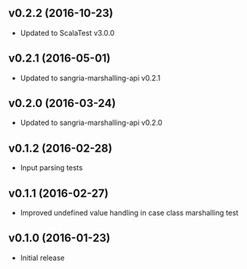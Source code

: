 ## v0.2.2 (2016-10-23)

* Updated to ScalaTest v3.0.0

## v0.2.1 (2016-05-01)

* Updated to sangria-marshalling-api v0.2.1

## v0.2.0 (2016-03-24)

* Updated to sangria-marshalling-api v0.2.0

## v0.1.2 (2016-02-28)

* Input parsing tests 

## v0.1.1 (2016-02-27)

* Improved undefined value handling in case class marshalling test 

## v0.1.0 (2016-01-23)

* Initial release 
